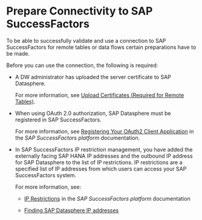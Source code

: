 <!-- loioc9b19156c417409b8d563cc4b56c5dc0 -->

# Prepare Connectivity to SAP SuccessFactors

To be able to successfully validate and use a connection to SAP SuccessFactors for remote tables or data flows certain preparations have to be made.

Before you can use the connection, the following is required:

-   A DW administrator has uploaded the server certificate to SAP Datasphere.

    For more information, see [Upload Certificates \(Required for Remote Tables\)](upload-certificates-required-for-remote-tables-46f5467.md).

-   When using OAuth 2.0 authorization, SAP Datasphere must be registered in SAP SuccessFactors.

    For more information, see [Registering Your OAuth2 Client Application](https://help.sap.com/viewer/d599f15995d348a1b45ba5603e2aba9b/latest/en-US/6b3c741483de47b290d075d798163bc1.html) in the *SAP SuccessFactors platform* documentation.

-   In SAP SuccessFactors IP restriction management, you have added the externally facing SAP HANA IP addresses and the outbound IP address for SAP Datasphere to the list of IP restrictions. IP restrictions are a specified list of IP addresses from which users can access your SAP SuccessFactors system.

    For more information, see:

    -   [IP Restrictions](https://help.sap.com/docs/SAP_SUCCESSFACTORS_PLATFORM/bf014ed11dae45ecae6f8c6e42fa68bb/a356e2c66c7443ceb15f8592318b5dcf.html) in the *SAP SuccessFactors platform* documentation

    -   [Finding SAP Datasphere IP addresses](finding-sap-datasphere-ip-addresses-0934f7e.md)



